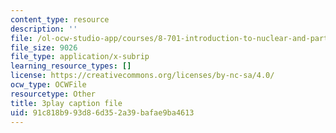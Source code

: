 ```yaml
---
content_type: resource
description: ''
file: /ol-ocw-studio-app/courses/8-701-introduction-to-nuclear-and-particle-physics-fall-2020/91c818b993d86d352a39bafae9ba4613_MlBL7hSUeWE.srt
file_size: 9026
file_type: application/x-subrip
learning_resource_types: []
license: https://creativecommons.org/licenses/by-nc-sa/4.0/
ocw_type: OCWFile
resourcetype: Other
title: 3play caption file
uid: 91c818b9-93d8-6d35-2a39-bafae9ba4613
---
```

